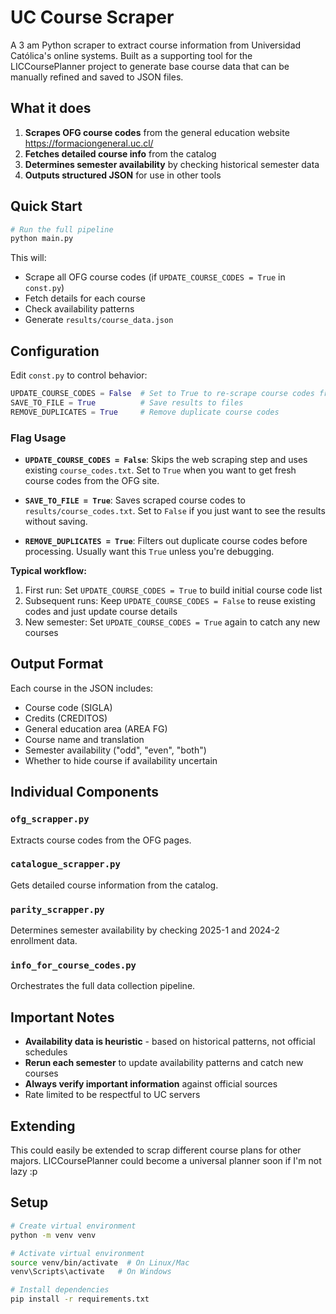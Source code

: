 # UC Course Scraper

A 3 am Python scraper to extract course information from Universidad Católica's online systems. Built as a supporting tool for the LICCoursePlanner project to generate base course data that can be manually refined and saved to JSON files.

## What it does

1. **Scrapes OFG course codes** from the general education website https://formaciongeneral.uc.cl/
2. **Fetches detailed course info** from the catalog 
3. **Determines semester availability** by checking historical semester data 
4. **Outputs structured JSON** for use in other tools

## Quick Start

```bash
# Run the full pipeline
python main.py
```

This will:
- Scrape all OFG course codes (if `UPDATE_COURSE_CODES = True` in `const.py`)
- Fetch details for each course
- Check availability patterns
- Generate `results/course_data.json`

## Configuration

Edit `const.py` to control behavior:

```python
UPDATE_COURSE_CODES = False  # Set to True to re-scrape course codes from web
SAVE_TO_FILE = True          # Save results to files
REMOVE_DUPLICATES = True     # Remove duplicate course codes
```

### Flag Usage

- **`UPDATE_COURSE_CODES = False`**: Skips the web scraping step and uses existing `course_codes.txt`. Set to `True` when you want to get fresh course codes from the OFG site.

- **`SAVE_TO_FILE = True`**: Saves scraped course codes to `results/course_codes.txt`. Set to `False` if you just want to see the results without saving.

- **`REMOVE_DUPLICATES = True`**: Filters out duplicate course codes before processing. Usually want this `True` unless you're debugging.

**Typical workflow:**
1. First run: Set `UPDATE_COURSE_CODES = True` to build initial course code list
2. Subsequent runs: Keep `UPDATE_COURSE_CODES = False` to reuse existing codes and just update course details
3. New semester: Set `UPDATE_COURSE_CODES = True` again to catch any new courses

## Output Format

Each course in the JSON includes:
- Course code (SIGLA)
- Credits (CREDITOS) 
- General education area (AREA FG)
- Course name and translation
- Semester availability ("odd", "even", "both")
- Whether to hide course if availability uncertain

## Individual Components

### `ofg_scrapper.py`
Extracts course codes from the OFG pages.

### `catalogue_scrapper.py` 
Gets detailed course information from the catalog.

### `parity_scrapper.py`
Determines semester availability by checking 2025-1 and 2024-2 enrollment data.

### `info_for_course_codes.py`
Orchestrates the full data collection pipeline.

## Important Notes

- **Availability data is heuristic** - based on historical patterns, not official schedules
- **Rerun each semester** to update availability patterns and catch new courses
- **Always verify important information** against official sources
- Rate limited to be respectful to UC servers

## Extending

This could easily be extended to scrap different course plans for other majors. LICCoursePlanner could become a universal planner soon if I'm not lazy :p

## Setup

```bash
# Create virtual environment
python -m venv venv

# Activate virtual environment  
source venv/bin/activate  # On Linux/Mac
venv\Scripts\activate   # On Windows

# Install dependencies
pip install -r requirements.txt
```